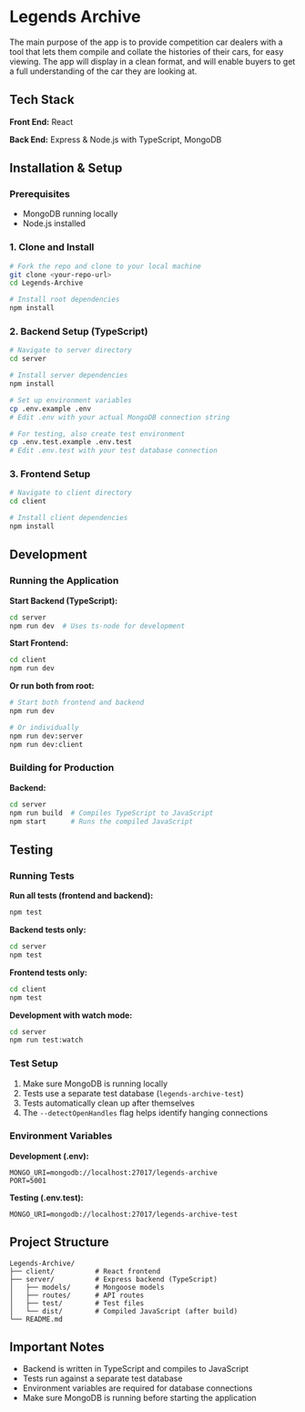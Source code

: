 # Legends Archive

The main purpose of the app is to provide competition car dealers with a tool that lets them compile and collate the histories of their cars, for easy viewing. The app will display in a clean format, and will enable buyers to get a full understanding of the car they are looking at.

## Tech Stack

**Front End:** React

**Back End:** Express & Node.js with TypeScript, MongoDB

## Installation & Setup

### Prerequisites
- MongoDB running locally
- Node.js installed

### 1. Clone and Install
```bash
# Fork the repo and clone to your local machine
git clone <your-repo-url>
cd Legends-Archive

# Install root dependencies
npm install
```

### 2. Backend Setup (TypeScript)
```bash
# Navigate to server directory
cd server

# Install server dependencies
npm install

# Set up environment variables
cp .env.example .env
# Edit .env with your actual MongoDB connection string

# For testing, also create test environment
cp .env.test.example .env.test
# Edit .env.test with your test database connection
```

### 3. Frontend Setup
```bash
# Navigate to client directory
cd client

# Install client dependencies
npm install
```

## Development

### Running the Application

**Start Backend (TypeScript):**
```bash
cd server
npm run dev  # Uses ts-node for development
```

**Start Frontend:**
```bash
cd client
npm run dev
```

**Or run both from root:**
```bash
# Start both frontend and backend
npm run dev

# Or individually
npm run dev:server
npm run dev:client
```

### Building for Production

**Backend:**
```bash
cd server
npm run build  # Compiles TypeScript to JavaScript
npm start      # Runs the compiled JavaScript
```

## Testing

### Running Tests

**Run all tests (frontend and backend):**
```bash
npm test
```

**Backend tests only:**
```bash
cd server
npm test
```

**Frontend tests only:**
```bash
cd client
npm test
```

**Development with watch mode:**
```bash
cd server
npm run test:watch
```

### Test Setup
1. Make sure MongoDB is running locally
2. Tests use a separate test database (`legends-archive-test`)
3. Tests automatically clean up after themselves
4. The `--detectOpenHandles` flag helps identify hanging connections

### Environment Variables

**Development (.env):**
```
MONGO_URI=mongodb://localhost:27017/legends-archive
PORT=5001
```

**Testing (.env.test):**
```
MONGO_URI=mongodb://localhost:27017/legends-archive-test
```

## Project Structure

```
Legends-Archive/
├── client/          # React frontend
├── server/          # Express backend (TypeScript)
│   ├── models/      # Mongoose models
│   ├── routes/      # API routes
│   ├── test/        # Test files
│   └── dist/        # Compiled JavaScript (after build)
└── README.md
```

## Important Notes

- Backend is written in TypeScript and compiles to JavaScript
- Tests run against a separate test database
- Environment variables are required for database connections
- Make sure MongoDB is running before starting the application